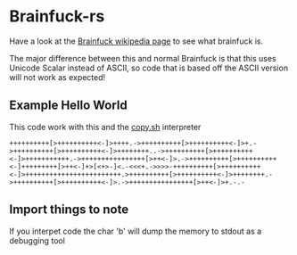 # Brainfuck-rs

Have a look at the [Brainfuck wikipedia page](https://en.wikipedia.org/wiki/Brainfuck) to see what brainfuck is.

The major difference between this and normal Brainfuck is that this uses Unicode Scalar instead of ASCII, so code that is based off the ASCII version will not work as expected!

## Example Hello World
This code work with this and the [copy.sh](https://copy.sh/brainfuck) interpreter
```brainfuck
++++++++++[>++++++++++<-]>++++.->++++++++++[>++++++++++<-]>+.->++++++++++[>++++++++++<-]>++++++++..->++++++++++[>++++++++++<-]>+++++++++++.->++++++++++++++++[>++<-]>.->++++++++++[>++++++++++<-]+++++++++[>++<-]+>[<+>-]<.-<<<+.->>>>-++++++++++[>++++++++++<-]>++++++++++++++++++++++++.>++++++++++[>++++++++++<-]>++++++++.->++++++++++[>++++++++++<-]>.->++++++++++++++++[>++<-]>+.-.-
```

## Import things to note
If you interpet code the char 'b' will dump the memory to stdout as a debugging tool